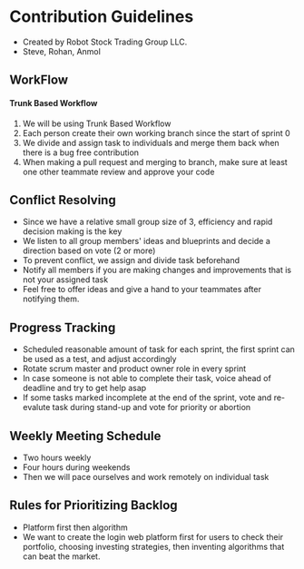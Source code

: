 # Contribution Guidelines

* Created by Robot Stock Trading Group LLC.
* Steve, Rohan, Anmol

## WorkFlow

#### Trunk Based Workflow
1. We will be using Trunk Based Workflow
2. Each person create their own working branch since the start of sprint 0
3. We divide and assign task to individuals and merge them back when there is a bug free contribution
4. When making a pull request and merging to branch, make sure at least one other teammate review and approve your code

## Conflict Resolving

* Since we have a relative small group size of 3, efficiency and rapid decision making is the key
* We listen to all group members' ideas and blueprints and decide a direction based on vote (2 or more)
* To prevent conflict, we assign and divide task beforehand
* Notify all members if you are making changes and improvements that is not your assigned task
* Feel free to offer ideas and give a hand to your teammates after notifying them.

## Progress Tracking

* Scheduled reasonable amount of task for each sprint, the first sprint can be used as a test, and adjust accordingly
* Rotate scrum master and product owner role in every sprint
* In case someone is not able to complete their task, voice ahead of deadline and try to get help asap
* If some tasks marked incomplete at the end of the sprint, vote and re-evalute task during stand-up and vote for priority or abortion

## Weekly Meeting Schedule
* Two hours weekly
* Four hours during weekends
* Then we will pace ourselves and work remotely on individual task

## Rules for Prioritizing Backlog
* Platform first then algorithm
* We want to create the login web platform first for users to check their portfolio, choosing investing strategies, then inventing algorithms that can beat the market.
